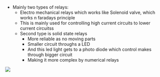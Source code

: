 - Mainly two types of relays:
    - Electro mechanical relays which works like Solenoid valve, which works n faradays principle
    - This is mainly used for controlling high current circuits to lower current circuitss
    - Second type is solid state relays
        - More reliable as no moving parts
        - Smaller circuit throughs a LED
        - And this led light gets to a photo diode which control makes through bigger circuit
        - Making it more complex by numerical relays

![](https://i.imgur.com/1b0WRDQ.png)

